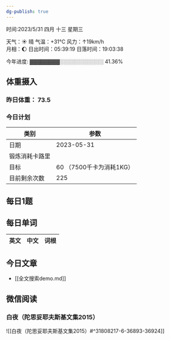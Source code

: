 ```yaml
---
dg-publish: true
---
```



时间:2023/5/31 四月 十三 星期三

天气：☀️   晴 气温：+31°C 风力：↑19km/h  
月相：🌔 日出时间：05:39:19 日落时间：19:03:38

今年进度: ▓▓▓▓▓▓▓▓░░░░░░░░░░░░ 41.36%

## 体重摄入

### 昨日体重： 73.5
### 今日计划

| 类别           | 参数                    |
| -------------- | ----------------------- |
| 日期           | 2023-05-31               |
| 锻炼消耗卡路里 | |
| 目标           | 60      （7500千卡为消耗1KG）                |
| 目前剩余次数               |        225                  |



## 每日1题


## 每日单词

| 英文       | 中文       |词根|
| ---------- | ---------- | ---|


## 今日文章

- [[全文搜索demo.md]]


## 微信阅读

<!-- start of weread -->

### 白夜（陀思妥耶夫斯基文集2015）
![[白夜（陀思妥耶夫斯基文集2015）#^31808217-6-36893-36924]]

<!-- end of weread -->
